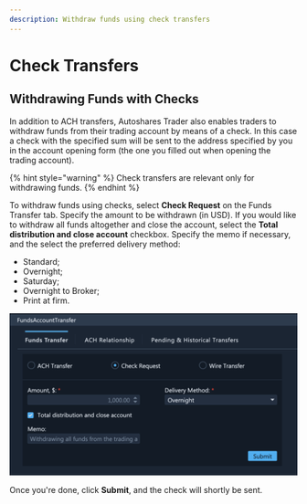 ```yaml
---
description: Withdraw funds using check transfers
---
```


# Check Transfers

## Withdrawing Funds with Checks

In addition to ACH transfers, Autoshares Trader also enables traders to withdraw funds from their trading account by means of a check. In this case a check with the specified sum will be sent to the address specified by you in the account opening form \(the one you filled out when opening the trading account\).

{% hint style="warning" %}
Check transfers are relevant only for withdrawing funds.
{% endhint %}

To withdraw funds using checks, select **Check Request** on the Funds Transfer tab. Specify the amount to be withdrawn \(in USD\). If you would like to withdraw all funds altogether and close the account, select the **Total distribution and close account** checkbox. Specify the memo if necessary, and the select the preferred delivery method:

* Standard;
* Overnight;
* Saturday;
* Overnight to Broker;
* Print at firm.

![](../../../../../.gitbook/assets/screenshot-2020-03-04-at-17.04.07.png)

Once you're done, click **Submit**, and the check will shortly be sent.

